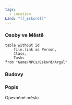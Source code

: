 ```yaml
---
tags:
  - Location
Land: "[[_Eskord]]"
---
```

### Osoby ve Městě
```dataview
table without id
	file.link as Person,
	Class,
	Tasks
from "Game/NPCs/Eskord/Argul"
```

### Budovy


### Popis
Opevněné město